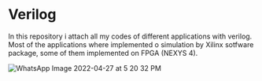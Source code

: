 # Verilog
In this repository i attach all my codes of different applications with verilog.
Most of the applications where implemented o simulation by Xilinx sotfware package, some of them implemented on FPGA (NEXYS 4).


![WhatsApp Image 2022-04-27 at 5 20 32 PM](https://user-images.githubusercontent.com/60117633/165647093-a9f07b38-3618-4380-9c99-20f5870f6691.jpeg)
